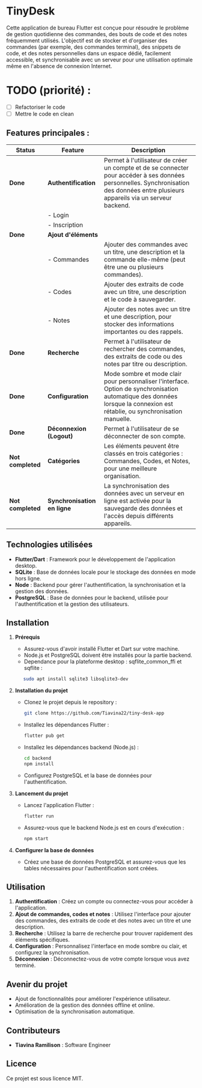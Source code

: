 # TinyDesk

Cette application de bureau Flutter est conçue pour résoudre le problème de gestion quotidienne des commandes, des bouts de code et des notes fréquemment utilisés. L'objectif est de stocker et d'organiser des commandes (par exemple, des commandes terminal), des snippets de code, et des notes personnelles dans un espace dédié, facilement accessible, et synchronisable avec un serveur pour une utilisation optimale même en l'absence de connexion Internet.

# TODO (priorité) :
- [ ] Refactoriser le code
- [ ] Mettre le code en clean
## Features principales :

| **Status**      | **Feature**                      | **Description**                                                                                                                                     |
|-----------------|----------------------------------|-----------------------------------------------------------------------------------------------------------------------------------------------------|
| **Done**        | **Authentification**             | Permet à l'utilisateur de créer un compte et de se connecter pour accéder à ses données personnelles. Synchronisation des données entre plusieurs appareils via un serveur backend. |
|                 | - Login                          |                                                                                                                                                     |
|                 | - Inscription                    |                                                                                                                                                     |
| **Done**        | **Ajout d'éléments**             |                                                                                                                                                     |
|                 | - Commandes                      | Ajouter des commandes avec un titre, une description et la commande elle-même (peut être une ou plusieurs commandes).                              |
|                 | - Codes                          | Ajouter des extraits de code avec un titre, une description et le code à sauvegarder.                                                               |
|                 | - Notes                          | Ajouter des notes avec un titre et une description, pour stocker des informations importantes ou des rappels.                                        |
| **Done**        | **Recherche**                    | Permet à l'utilisateur de rechercher des commandes, des extraits de code ou des notes par titre ou description.                                     |
| **Done**        | **Configuration**                | Mode sombre et mode clair pour personnaliser l'interface. Option de synchronisation automatique des données lorsque la connexion est rétablie, ou synchronisation manuelle. |
| **Done**        | **Déconnexion (Logout)**         | Permet à l'utilisateur de se déconnecter de son compte.                                                                                             |
| **Not completed**| **Catégories**                  | Les éléments peuvent être classés en trois catégories : Commandes, Codes, et Notes, pour une meilleure organisation.                                |
| **Not completed**| **Synchronisation en ligne**    | La synchronisation des données avec un serveur en ligne est activée pour la sauvegarde des données et l'accès depuis différents appareils.         |


## Technologies utilisées

- **Flutter/Dart** : Framework pour le développement de l'application desktop.
- **SQLite** : Base de données locale pour le stockage des données en mode hors ligne.
- **Node** : Backend pour gérer l'authentification, la synchronisation et la gestion des données.
- **PostgreSQL** : Base de données pour le backend, utilisée pour l'authentification et la gestion des utilisateurs.

## Installation

1. **Prérequis**
   - Assurez-vous d'avoir installé Flutter et Dart sur votre machine.
   - Node.js et PostgreSQL doivent être installés pour la partie backend.
   - Dependance pour la plateforme desktop : sqflite_common_ffi et sqflite :
   ```bash
      sudo apt install sqlite3 libsqlite3-dev
   ```

2. **Installation du projet**
   - Clonez le projet depuis le repository :

     ```bash
     git clone https://github.com/Tiavina22/tiny-desk-app
     ```

   - Installez les dépendances Flutter :

     ```bash
     flutter pub get
     ```

   - Installez les dépendances backend (Node.js) :

     ```bash
     cd backend
     npm install
     ```

   - Configurez PostgreSQL et la base de données pour l'authentification.

3. **Lancement du projet**
   - Lancez l'application Flutter :

     ```bash
     flutter run
     ```

   - Assurez-vous que le backend Node.js est en cours d'exécution :

     ```bash
     npm start
     ```

4. **Configurer la base de données**
   - Créez une base de données PostgreSQL et assurez-vous que les tables nécessaires pour l'authentification sont créées.

## Utilisation

1. **Authentification** : Créez un compte ou connectez-vous pour accéder à l'application.
2. **Ajout de commandes, codes et notes** : Utilisez l'interface pour ajouter des commandes, des extraits de code et des notes avec un titre et une description.
3. **Recherche** : Utilisez la barre de recherche pour trouver rapidement des éléments spécifiques.
4. **Configuration** : Personnalisez l'interface en mode sombre ou clair, et configurez la synchronisation.
5. **Déconnexion** : Déconnectez-vous de votre compte lorsque vous avez terminé.

## Avenir du projet

- Ajout de fonctionnalités pour améliorer l'expérience utilisateur.
- Amélioration de la gestion des données offline et online.
- Optimisation de la synchronisation automatique.

## Contributeurs

- **Tiavina Ramilison** : Software Engineer

## Licence

Ce projet est sous licence MIT.
